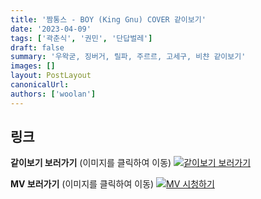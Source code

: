 ```yaml
---
title: '짬통스 - BOY (King Gnu) COVER 같이보기'
date: '2023-04-09'
tags: ['곽춘식', '권민', '단답벌레']
draft: false
summary: '우왁굳, 징버거, 릴파, 주르르, 고세구, 비챤 같이보기'
images: []
layout: PostLayout
canonicalUrl:
authors: ['woolan']
---
```


## 링크

**같이보기 보러가기** (이미지를 클릭하여 이동)
[![같이보기 보러가기](https://cdn.discordapp.com/attachments/1136601898116464710/1211650793904807976/logo.png?ex=65eef8bc&is=65dc83bc&hm=95dc0e08c1f43025dd60def429896697b3787a9f923593eb50b24e9fb6280361&)](https://cafe.naver.com/steamindiegame/10699812)

**MV 보러가기** (이미지를 클릭하여 이동)
[![MV 시청하기](https://i.ytimg.com/vi/9soAWkBqXyw/maxresdefault.jpg)](https://youtu.be/9soAWkBqXyw)

